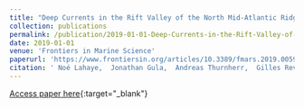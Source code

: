 ```yaml
---
title: "Deep Currents in the Rift Valley of the North Mid-Atlantic Ridge"
collection: publications
permalink: /publication/2019-01-01-Deep-Currents-in-the-Rift-Valley-of-the-North-Mid-Atlantic-Ridge
date: 2019-01-01
venue: 'Frontiers in Marine Science'
paperurl: 'https://www.frontiersin.org/articles/10.3389/fmars.2019.00597/full?utm_source=F-NTF&utm_medium=EMLX&utm_campaign=PRD_FEOPS_20170000_ARTICLE'
citation: ' Noé Lahaye,  Jonathan Gula,  Andreas Thurnherr,  Gilles Reverdin,  Pascale Bouruet-Aubertot,  Guillaume Roullet, &quot;Deep Currents in the Rift Valley of the North Mid-Atlantic Ridge.&quot; Frontiers in Marine Science, 2019.'
---
```

[Access paper here](https://www.frontiersin.org/articles/10.3389/fmars.2019.00597/full?utm_source=F-NTF&utm_medium=EMLX&utm_campaign=PRD_FEOPS_20170000_ARTICLE){:target="_blank"}
